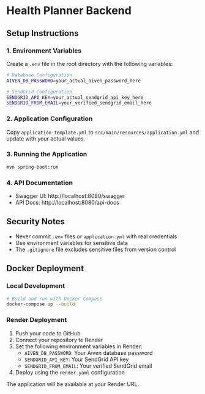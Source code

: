 # Health Planner Backend

## Setup Instructions

### 1. Environment Variables
Create a `.env` file in the root directory with the following variables:

```bash
# Database Configuration
AIVEN_DB_PASSWORD=your_actual_aiven_password_here

# SendGrid Configuration
SENDGRID_API_KEY=your_actual_sendgrid_api_key_here
SENDGRID_FROM_EMAIL=your_verified_sendgrid_email_here
```

### 2. Application Configuration
Copy `application-template.yml` to `src/main/resources/application.yml` and update with your actual values.

### 3. Running the Application
```bash
mvn spring-boot:run
```

### 4. API Documentation
- Swagger UI: http://localhost:8080/swagger
- API Docs: http://localhost:8080/api-docs

## Security Notes
- Never commit `.env` files or `application.yml` with real credentials
- Use environment variables for sensitive data
- The `.gitignore` file excludes sensitive files from version control

## Docker Deployment

### Local Development
```bash
# Build and run with Docker Compose
docker-compose up --build
```

### Render Deployment
1. Push your code to GitHub
2. Connect your repository to Render
3. Set the following environment variables in Render:
   - `AIVEN_DB_PASSWORD`: Your Aiven database password
   - `SENDGRID_API_KEY`: Your SendGrid API key
   - `SENDGRID_FROM_EMAIL`: Your verified SendGrid email
4. Deploy using the `render.yaml` configuration

The application will be available at your Render URL.
